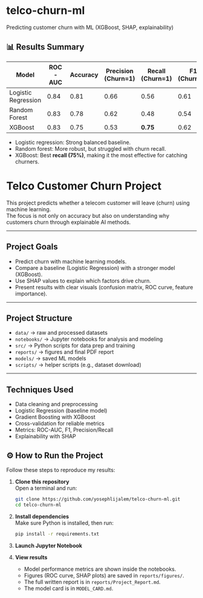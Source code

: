 # telco-churn-ml
Predicting customer churn with ML (XGBoost, SHAP, explainability)

## 📊 Results Summary

| Model                | ROC-AUC | Accuracy | Precision (Churn=1) | Recall (Churn=1) | F1 (Churn=1) |
|-----------------------|---------|----------|----------------------|------------------|--------------|
| Logistic Regression   | 0.84    | 0.81     | 0.66                 | 0.56             | 0.61         |
| Random Forest         | 0.83    | 0.78     | 0.62                 | 0.48             | 0.54         |
| XGBoost               | 0.83    | 0.75     | 0.53                 | **0.75**         | 0.62         |

- Logistic regression: Strong balanced baseline.  
- Random forest: More robust, but struggled with churn recall.  
- XGBoost: Best **recall (75%)**, making it the most effective for catching churners.  


# Telco Customer Churn Project

This project predicts whether a telecom customer will leave (churn) using machine learning.  
The focus is not only on accuracy but also on understanding why customers churn through explainable AI methods.

---

## Project Goals
- Predict churn with machine learning models.
- Compare a baseline (Logistic Regression) with a stronger model (XGBoost).
- Use SHAP values to explain which factors drive churn.
- Present results with clear visuals (confusion matrix, ROC curve, feature importance).

---

## Project Structure
- `data/` → raw and processed datasets  
- `notebooks/` → Jupyter notebooks for analysis and modeling  
- `src/` → Python scripts for data prep and training  
- `reports/` → figures and final PDF report  
- `models/` → saved ML models  
- `scripts/` → helper scripts (e.g., dataset download)  

---

## Techniques Used
- Data cleaning and preprocessing
- Logistic Regression (baseline model)
- Gradient Boosting with XGBoost
- Cross-validation for reliable metrics
- Metrics: ROC-AUC, F1, Precision/Recall
- Explainability with SHAP


## ⚙️ How to Run the Project

Follow these steps to reproduce my results:

1. **Clone this repository**  
   Open a terminal and run:
   ```bash
   git clone https://github.com/yosephlijalem/telco-churn-ml.git
   cd telco-churn-ml


2. **Install dependencies**  
   Make sure Python is installed, then run:
   ```bash
   pip install -r requirements.txt


3. **Launch Jupyter Notebook**



4. **View results**  
   - Model performance metrics are shown inside the notebooks.  
   - Figures (ROC curve, SHAP plots) are saved in `reports/figures/`.  
   - The full written report is in `reports/Project_Report.md`.  
   - The model card is in `MODEL_CARD.md`.
   






